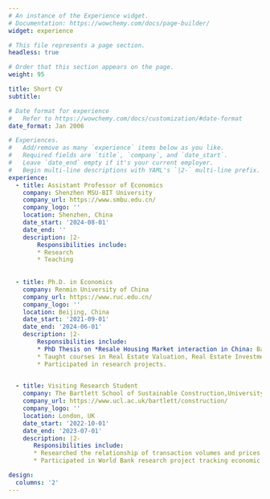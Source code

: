 ```yaml
---
# An instance of the Experience widget.
# Documentation: https://wowchemy.com/docs/page-builder/
widget: experience

# This file represents a page section.
headless: true

# Order that this section appears on the page.
weight: 95

title: Short CV
subtitle:

# Date format for experience
#   Refer to https://wowchemy.com/docs/customization/#date-format
date_format: Jan 2006

# Experiences.
#   Add/remove as many `experience` items below as you like.
#   Required fields are `title`, `company`, and `date_start`.
#   Leave `date_end` empty if it's your current employer.
#   Begin multi-line descriptions with YAML's `|2-` multi-line prefix.
experience:
  - title: Assistant Professor of Economics
    company: Shenzhen MSU-BIT University
    company_url: https://www.smbu.edu.cn/
    company_logo: ''
    location: Shenzhen, China
    date_start: '2024-08-01'
    date_end: ''
    description: |2-
        Responsibilities include:
        * Research
        * Teaching
        
  
  - title: Ph.D. in Economics
    company: Renmin University of China
    company_url: https://www.ruc.edu.cn/
    company_logo: ''
    location: Beijing, China
    date_start: '2021-09-01'
    date_end: '2024-06-01'
    description: |2-
        Responsibilities include:
        * PhD Thesis on *Resale Housing Market interaction in China: Based on the Perspective of Regular Housing and Judicial Auction Housing*. 
        * Taught courses in Real Estate Valuation, Real Estate Investment Analysis.
        * Participated in research projects.
       

  - title: Visiting Research Student
    company: The Bartlett School of Sustainable Construction,University College London
    company_url: https://www.ucl.ac.uk/bartlett/construction/
    company_logo: ''
    location: London, UK
    date_start: '2022-10-01'
    date_end: '2023-07-01'
    description: |2-
       Responsibilities include:
       * Researched the relationship of transaction volumes and prices in UK housing market.
       * Participated in World Bank research project tracking economic activity in Ukraine.  

design:
  columns: '2'
---
```

